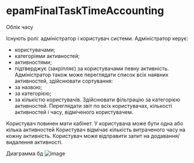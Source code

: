 # epamFinalTaskTimeAccounting
Облік часу

Існують ролі: адміністратор і користувач системи.
Адміністратор керує:
- користувачами;
- категоріями активностей;
- активностями;
- підтверджує (закріпляє) за користувачами певну активність.
Адміністратор також може переглядати список всіх наявних активностей, здійснювати сортування:
- за назвою;
- за категорією;
- за кількістю користувачів.
Здійснювати фільтрацію за категорією активностей.
Переглядати звіт по всіх користувачах, кількості активностей і часу, відміченого користувачем.

Користувач повинен мати кабінет. 
У користувача може бути одна або кілька активностей
Користувач відмічає кількість витраченого часу на кожну активність.
Користувач може відправити запит на додавання/видалення активності.

Диаграмма бд
![image](https://user-images.githubusercontent.com/30177835/134722640-ba7ec37b-258a-4151-81f9-f304c93f41be.png)
